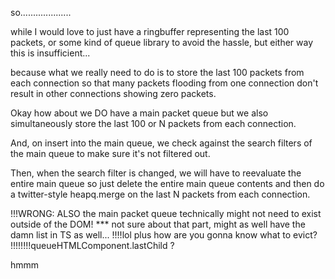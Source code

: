 so....................

while I would love to just have a ringbuffer representing the last 100 packets, or some kind of
queue library to avoid the hassle, but either way this is insufficient...

because what we really need to do is to store the last 100 packets from each connection so that
many packets flooding from one connection don't result in other connections showing zero packets.

Okay how about we DO have a main packet queue but we also simultaneously store the last 100 or N packets from each connection.

And, on insert into the main queue, we check against the search filters of the main queue to make sure it's
not filtered out.

Then, when the search filter is changed, we will have to reevaluate the entire main queue so just delete the
entire main queue contents and then do a twitter-style heapq.merge on the last N packets from each connection.

!!!WRONG: ALSO the main packet queue technically might not need to exist outside of the DOM!
\*\*\* not sure about that part, might as well have the damn list in TS as well...
!!!!lol plus how are you gonna know what to evict?
!!!!!!!!queueHTMLComponent.lastChild ?

hmmm
